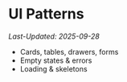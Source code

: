 # UI Patterns
_Last-Updated: 2025-09-28_

- Cards, tables, drawers, forms
- Empty states & errors
- Loading & skeletons
